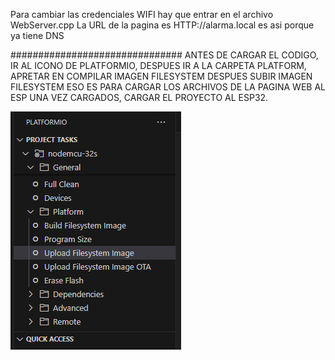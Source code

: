 Para cambiar las credenciales WIFI hay que entrar en el archivo WebServer.cpp
La URL de la pagina es HTTP://alarma.local   es asi porque ya tiene DNS


###############################
ANTES DE CARGAR EL CODIGO, IR AL ICONO DE PLATFORMIO, DESPUES IR A LA CARPETA PLATFORM, APRETAR EN COMPILAR IMAGEN FILESYSTEM
DESPUES SUBIR IMAGEN FILESYSTEM
ESO ES PARA CARGAR LOS ARCHIVOS DE LA PAGINA WEB AL ESP
UNA VEZ CARGADOS, CARGAR EL PROYECTO AL ESP32.

![alt text](image-1.png)